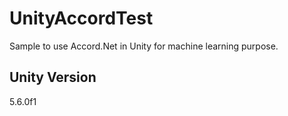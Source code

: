 # UnityAccordTest
Sample to use Accord.Net in Unity for machine learning purpose.

## Unity Version
5.6.0f1
